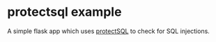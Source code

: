 # protectsql example
A simple flask app which uses [protectSQL](https://github.com/arpancodes/protectsql) to check for SQL injections.
